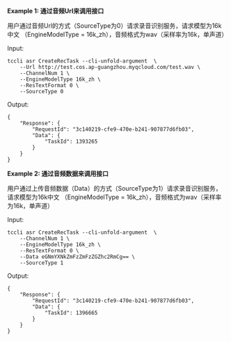 **Example 1: 通过音频Url来调用接口**

用户通过音频Url的方式（SourceType为0）请求录音识别服务，请求模型为16k中文 （EngineModelType = 16k_zh），音频格式为wav（采样率为16k，单声道）

Input: 

```
tccli asr CreateRecTask --cli-unfold-argument  \
    --Url http://test.cos.ap-guangzhou.myqcloud.com/test.wav \
    --ChannelNum 1 \
    --EngineModelType 16k_zh \
    --ResTextFormat 0 \
    --SourceType 0
```

Output: 
```
{
    "Response": {
        "RequestId": "3c140219-cfe9-470e-b241-907877d6fb03",
        "Data": {
            "TaskId": 1393265
        }
    }
}
```

**Example 2: 通过音频数据来调用接口**

用户通过上传音频数据（Data）的方式（SourceType为1）请求录音识别服务，请求模型为16k中文 （EngineModelType = 16k_zh），音频格式为wav（采样率为16k，单声道）

Input: 

```
tccli asr CreateRecTask --cli-unfold-argument  \
    --ChannelNum 1 \
    --EngineModelType 16k_zh \
    --ResTextFormat 0 \
    --Data eGNmYXNkZmFzZmFzZGZhc2RmCg== \
    --SourceType 1
```

Output: 
```
{
    "Response": {
        "RequestId": "3c140219-cfe9-470e-b241-907877d6fb03",
        "Data": {
            "TaskId": 1396665
        }
    }
}
```

